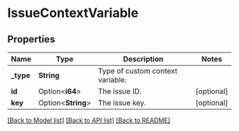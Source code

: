 # IssueContextVariable

## Properties

Name | Type | Description | Notes
------------ | ------------- | ------------- | -------------
**_type** | **String** | Type of custom context variable. | 
**id** | Option<**i64**> | The issue ID. | [optional]
**key** | Option<**String**> | The issue key. | [optional]

[[Back to Model list]](../README.md#documentation-for-models) [[Back to API list]](../README.md#documentation-for-api-endpoints) [[Back to README]](../README.md)


